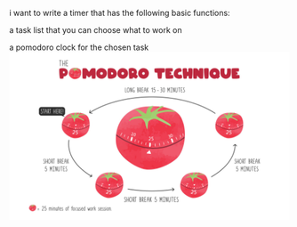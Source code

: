 i want to write a timer that has the following basic functions:

a task list that you can choose what to work on

a pomodoro clock for the chosen task
![the pomodor technique](https://github.com/Usermoli/my_first_GUI/blob/main/demo_images/the_pomodoro_technique.jpg)


